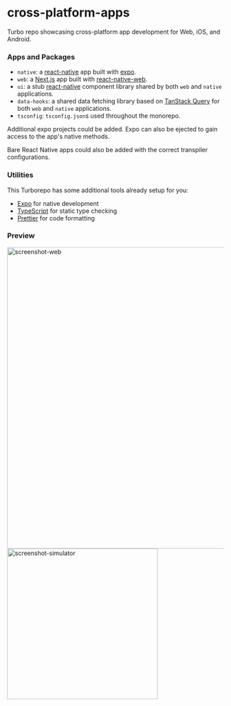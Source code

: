 # cross-platform-apps
Turbo repo showcasing cross-platform app development for Web, iOS, and Android.

### Apps and Packages

- `native`: a [react-native](https://reactnative.dev/) app built with [expo](https://docs.expo.dev/).
- `web`: a [Next.js](https://nextjs.org/) app built with [react-native-web](https://necolas.github.io/react-native-web/).
- `ui`: a stub [react-native](https://reactnative.dev/) component library shared by both `web` and `native` applications.
- `data-hooks`: a shared data fetching library based on [TanStack Query](https://tanstack.com/query/v4/) for both `web` and `native` applications.
- `tsconfig`: `tsconfig.json`s used throughout the monorepo.

Additional expo projects could be added. Expo can also be ejected to gain access to the app's native methods.

Bare React Native apps could also be added with the correct transpiler configurations.

### Utilities

This Turborepo has some additional tools already setup for you:

- [Expo](https://docs.expo.dev/) for native development
- [TypeScript](https://www.typescriptlang.org/) for static type checking
- [Prettier](https://prettier.io) for code formatting

### Preview
<img width="700" alt="screenshot-web" src="https://user-images.githubusercontent.com/12316761/209724105-2545977b-c467-49c4-961c-4fa473d2a86a.png">

<img width="350" alt="screenshot-simulator" src="https://user-images.githubusercontent.com/12316761/209724093-541ae65b-c986-4a08-91c9-1e50db560aff.png">
